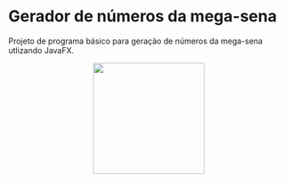 # Gerador de números da mega-sena

Projeto de programa básico para geração de números da mega-sena utlizando JavaFX.

<div align="center">
<img src = https://user-images.githubusercontent.com/89854174/157341437-072f7f62-beac-4a3d-b547-0d48e94296b3.png height = 200px  />
</div>
